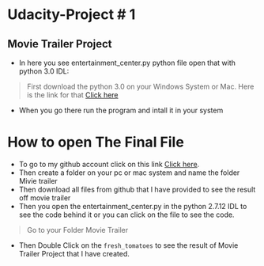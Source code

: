 
# Udacity-Project # 1

## Movie Trailer Project
* In here you see entertainment_center.py python file open that with python 3.0 IDL:

> First download the python 3.0 on your Windows System or Mac. Here is the link for that [Click here](https://www.python.org/downloads/)
- When you go there run the program and intall it in your system
# How to open The Final File
- To go to my github account click on this link [Click here](https://github.com).
- Then create a folder on your pc or mac system and name the folder Mivie trailer
- Then download all files from github that I have provided to see the result off movie trailer
- Then you open the entertainment_center.py in the python 2.7.12 IDL to see the code behind it or you can click on the file to see the code.
> Go to your Folder Movie Trailer
- Then Double Click on the `fresh_tomatoes` to see the result of Movie Trailer Project that I have created.
